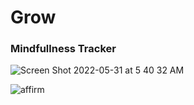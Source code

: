 # Grow
### Mindfullness Tracker

![Screen Shot 2022-05-31 at 5 40 32 AM](https://user-images.githubusercontent.com/88361309/171144131-eb1d10b2-e712-42b4-8154-89386911172e.png)



![affirm](https://user-images.githubusercontent.com/88361309/171144061-5fdaa80c-3ce2-4625-bd8b-8420ed063635.png)

